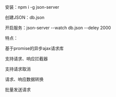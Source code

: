 安装：npm i -g  json-server

创建JSON：db.json

开启服务：json-server --watch db.json --deley 2000

特点：

基于promise的异步ajax请求库

支持请求、响应拦截器

支持请求取消

请求、响应数据转换

批量发送请求